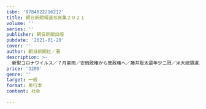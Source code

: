 ```yaml
---
isbn: '9784022216212'
title: 朝日新聞報道写真集２０２１
volume: ''
series: ''
publisher: 朝日新聞出版
pubdate: '2021-01-20'
cover: ''
author: 朝日新聞社／著
description: >-
  新型コロナウイルス／７月豪雨／安倍政権から菅政権へ／藤井聡太最年少二冠／米大統領選／ＢＬＭ運動／大坂なおみ全米制覇／南極観測隊同行／戦後75年、海空から巡る戦跡……。2020年の出来事をこの一冊に凝縮。朝日新聞社が総力を挙げた報道写真集の集大成。
price: '3200'
genre: ''
target: 一般
format: 単行本
content: 社会

---
```

